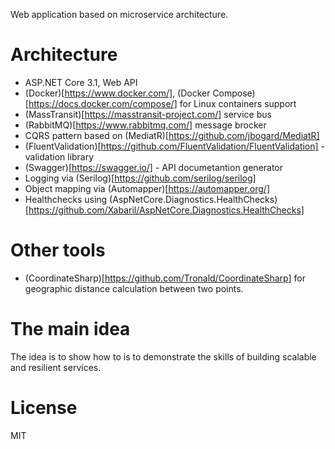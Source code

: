 Web application based on microservice architecture.

# Architecture
* ASP.NET Core 3.1, Web API
* (Docker)[https://www.docker.com/], (Docker Compose)[https://docs.docker.com/compose/] for Linux containers support
* (MassTransit)[https://masstransit-project.com/] service bus
* (RabbitMQ)[https://www.rabbitmq.com/] message brocker
* CQRS pattern based on (MediatR)[https://github.com/jbogard/MediatR]
* (FluentValidation)[https://github.com/FluentValidation/FluentValidation] - validation library
* (Swagger)[https://swagger.io/] - API documetantion generator
* Logging via (Serilog)[https://github.com/serilog/serilog]
* Object mapping via (Automapper)[https://automapper.org/]
* Healthchecks using (AspNetCore.Diagnostics.HealthChecks)[https://github.com/Xabaril/AspNetCore.Diagnostics.HealthChecks]

# Other tools
* (CoordinateSharp)[https://github.com/Tronald/CoordinateSharp] for geographic distance calculation between two points.

# The main idea
The idea is to show how to is to demonstrate the skills of building scalable and resilient services.

# License
MIT